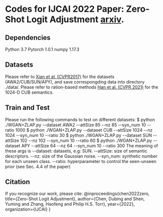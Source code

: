 # Codes for IJCAI 2022 Paper: Zero-Shot Logit Adjustment [arxiv](https://arxiv.org/abs/2204.11822).
## Dependencies
Python 3.7
Pytorch 1.0.1
numpy 1.17.3
## Datasets
Please refer to [Xian et al. (CVPR2017)](https://www.mpi-inf.mpg.de/departments/computer-vision-and-machine-learning/research/zero-shot-learning/zero-shot-learning-the-good-the-bad-and-the-ugly) for the datasets (AWA2/CUB/SUN/APY), and save correspongding data into directory ./data/. Please refer to ration-based methods [Han et
al. (CVPR 2021)](https://github.com/Hanzy1996/CE-GZSL) for the 1024-D CUB semantics.
## Train and Test
Please run the following commands to test on different datasets:
$ python ./WGAN+ZLAP.py --dataset AWA2 --attSize 85 --nz 85 --syn_num 10 --ratio 1000
$ python ./WGAN+ZLAP.py --dataset CUB --attSize 1024 --nz 1024  --syn_num 10 --ratio 30
$ python ./WGAN+ZLAP.py --dataset SUN --attSize 102 --nz 102 --syn_num 10 --ratio 60
$ python ./WGAN+ZLAP.py --dataset APY --attSize 64 --nz 64 --syn_num 10 --ratio 300
The meaning of these args is
--dataset: datasets, e.g: SUN.
--attSize: size of semantic descriptors.
--nz: size of the Gaussian noise.
--syn_num: synthetic number for each unseen class.
--ratio: hyperparameter to control the seen-unseen prior (see Sec. 4.4 of the paper)
## Citation
If you recognize our work, please cite:
@inproceedings{chen2022zero,
  title={Zero-Shot Logit Adjustment},
  author={Chen, Dubing and Shen, Yuming and Zhang, Haofeng and Philip H.S. Torr},
  year={2022},
  organization={IJCAI}
}
